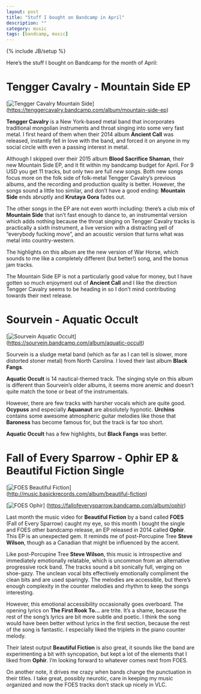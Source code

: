 ```yaml
---
layout: post
title: "Stuff I bought on Bandcamp in April"
description: ""
category: music
tags: [bandcamp, music]
---
```

{% include JB/setup %}

Here’s the stuff I bought on Bandcamp for the month of April:

Tengger Cavalry - Mountain Side EP
==================================

[![Tengger Cavalry Mountain Side](https://f4.bcbits.com/img/a0624661730_16.jpg)]
(https://tenggercavalry.bandcamp.com/album/mountain-side-ep)


**Tengger Cavalry** is a New York-based metal band that incorporates traditional mongolian instruments and throat singing into some very fast metal. I first heard of them when their 2014 album **Ancient Call** was released, instantly fell in love with the band, and forced it on anyone in my social circle with even a passing interest in metal.

Although I skipped over their 2015 album **Blood Sacrifice Shaman**, their new Mountain Side EP, and it fit within my bandcamp budget for April. For 9 USD you get 11 tracks, but only two are full *new* songs. Both new songs focus more on the folk side of folk-metal Tengger Cavalry’s previous albums, and the recording and production quality is better. However, the songs sound a little too similar, and don’t have a good ending: **Mountain Side** ends abruptly and **Krutaya Gora** fades out.

The other songs in the EP are not even worth including: there’s a club mix of **Mountain Side** that isn’t fast enough to dance to, an instrumental version which adds nothing because the throat singing on Tengger Cavalry tracks is practically a sixth instrument, a live version with a distracting yell of “everybody fucking move”, and an acoustic version that turns what was metal into country-western.

The highlights on this album are the new version of War Horse, which sounds to me like a completely different (but better!) song, and the bonus jam tracks.

The Mountain Side EP is not a particularly good value for money, but I have gotten so much enjoyment out of **Ancient Call** and I like the direction Tengger Cavalry seems to be heading in so I don’t mind contributing towards their next release.

Sourvein - Aquatic Occult
=========================

[![Sourvein Aquatic Occult](https://f4.bcbits.com/img/a2799975375_16.jpg)]
(https://sourvein.bandcamp.com/album/aquatic-occult)

Sourvein is a sludge metal band (which as far as I can tell is slower, more distorted stoner metal) from North Carolina. I loved their last album **Black Fangs**.

**Aquatic Occult** is 14 nautical-themed track. The singing style on this album is different than Sourvein’s older albums, it seems more anemic and doesn’t quite match the tone or beat of the instrumentals.

However, there are few tracks with harsher vocals which are quite good. **Ocypuss** and especially **Aquanaut** are absolutely hypnotic. **Urchins** contains some awesome atmospheric guitar melodies like those that **Baroness** has become famous for, but the track is far too short.

**Aquatic Occult** has a few highlights, but **Black Fangs** was better.

Fall of Every Sparrow - Ophir EP & Beautiful Fiction Single
===========================================================

[![FOES Beautiful Fiction](http://f4.bcbits.com/img/a3462608377_16.jpg)]
(http://music.basickrecords.com/album/beautiful-fiction)

[![FOES Ophir](https://f4.bcbits.com/img/a0096047644_16.jpg)]
(https://fallofeverysparrow.bandcamp.com/album/ophir)

Last month the music video for **Beautiful Fiction** by a band called **FOES** (Fall of Every Sparrow) caught my eye, so this month I bought the single and FOES other bandcamp release, an EP released in 2014 called **Ophir**. This EP is an unexpected gem. It reminds me of post-Porcupine Tree **Steve Wilson**, though as a Canadian that might be influenced by the accent.

Like post-Porcupine Tree **Steve Wilson**, this music is introspective and immediately emotionally relatable, which is uncommon from an alternative progressive rock band. The tracks sound a bit sonically full, verging on shoe-gazy. The unclean vocal bits effectively emotionally compliment the clean bits and are used sparingly. The melodies are accessible, but there’s enough complexity in the counter melodies and rhythm to keep the songs interesting.

However, this emotional accessibility occasionally goes overboard. The opening lyrics on **The First Rook To…** are trite. It’s a shame, because the rest of the song’s lyrics are bit more subtle and poetic. I think the song would have been better without lyrics in the first section, because the rest of the song is fantastic. I especially liked the triplets in the piano counter melody.

Their latest output **Beautiful Fiction** is also great, it sounds like the band are experimenting a bit with syncopation, but kept a lot of the elements that I liked from **Ophir**. I’m looking forward to whatever comes next from FOES.

On another note, it drives me crazy when bands change the punctuation in their titles. I take great, possibly neurotic, care in keeping my music organized and now the FOES tracks don’t stack up nicely in VLC.
